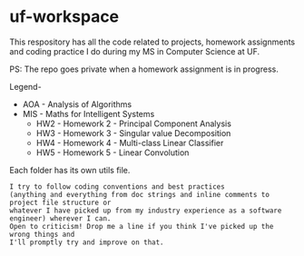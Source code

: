 # uf-workspace

This respository has all the code related to projects, homework assignments and coding practice I do during my 
MS in Computer Science at UF.

PS: The repo goes private when a homework assignment is in progress.

Legend-
-   AOA - Analysis of Algorithms
-   MIS - Maths for Intelligent Systems
    *   HW2 - Homework 2 - Principal Component Analysis
    *	HW3 - Homework 3 - Singular value Decomposition
    *   HW4 - Homework 4 - Multi-class Linear Classifier
    *   HW5 - Homework 5 - Linear Convolution

	 
Each folder has its own utils file.

	I try to follow coding conventions and best practices 
	(anything and everything from doc strings and inline comments to project file structure or 
	whatever I have picked up from my industry experience as a software engineer) wherever I can.
	Open to criticism! Drop me a line if you think I've picked up the wrong things and 
	I'll promptly try and improve on that.
